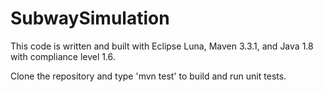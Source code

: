 # SubwaySimulation

This code is written and built with Eclipse Luna, Maven 3.3.1, and Java 1.8 with compliance level 1.6.

Clone the repository and type 'mvn test' to build and run unit tests.



